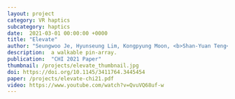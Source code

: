 ```yaml
---
layout: project
category: VR haptics
subcategory: haptics
date:  2021-03-01 00:00:00 +0000
title: "Elevate"
author: "Seungwoo Je, Hyunseung Lim, Kongpyung Moon, <b>Shan-Yuan Teng</b>, Jas Brooks, Pedro Lopes, and Andrea Bianchi"
description:  a walkable pin-array.
publication:  "CHI 2021 Paper"
thumbnail: /projects/elevate_thumbnail.jpg
doi: https://doi.org/10.1145/3411764.3445454
paper: /projects/elevate-chi21.pdf
video: https://www.youtube.com/watch?v=QvuVQ68uf-w
---
```

